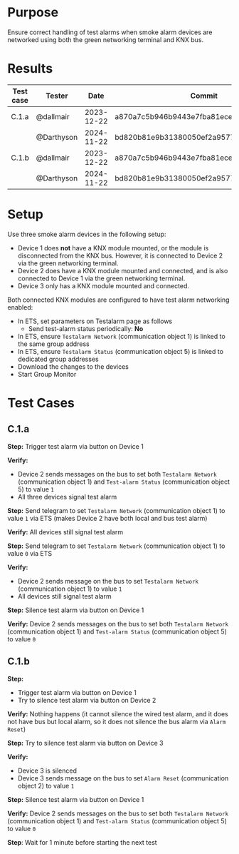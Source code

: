 # Purpose
Ensure correct handling of test alarms when smoke alarm devices are networked using both the green networking terminal and KNX bus.

# Results

| Test case | Tester | Date | Commit | Result |
| --- | --- | --- | --- | :---: |
| C.1.a | @dallmair  | 2023-12-22 | a870a7c5b946b9443e7fba81ecee02e796dd77a9 | :ok: |
|       | @Darthyson | 2024-11-22 | bd820b81e9b31380050ef2a95776e714b3d819a8 | :ok: |
| C.1.b | @dallmair  | 2023-12-22 | a870a7c5b946b9443e7fba81ecee02e796dd77a9 | :ok: |
|       | @Darthyson | 2024-11-22 | bd820b81e9b31380050ef2a95776e714b3d819a8 | :ok: |

# Setup
Use three smoke alarm devices in the following setup:
* Device 1 does **not** have a KNX module mounted, or the module is disconnected from the KNX bus. However, it is connected to Device 2 via the green networking terminal.
* Device 2 does have a KNX module mounted and connected, and is also connected to Device 1 via the green networking terminal.
* Device 3 only has a KNX module mounted and connected.

Both connected KNX modules are configured to have test alarm networking enabled:
* In ETS, set parameters on Testalarm page as follows
  - Send test-alarm status periodically: **No**
* In ETS, ensure `Testalarm Network` (communication object 1) is linked to the same group address
* In ETS, ensure `Testalarm Status` (communication object 5) is linked to dedicated group addresses
* Download the changes to the devices
* Start Group Monitor

# Test Cases

## C.1.a

**Step:** Trigger test alarm via button on Device 1

**Verify:**
* Device 2 sends messages on the bus to set both `Testalarm Network` (communication object 1) and `Test-alarm Status` (communication object 5) to value `1`
* All three devices signal test alarm

**Step:** Send telegram to set `Testalarm Network` (communication object 1) to value `1` via ETS (makes Device 2 have both local and bus test alarm)

**Verify:** All devices still signal test alarm

**Step:** Send telegram to set `Testalarm Network` (communication object 1) to value `0` via ETS

**Verify:**
* Device 2 sends message on the bus to set `Testalarm Network` (communication object 1) to value `1`
* All devices still signal test alarm

**Step:** Silence test alarm via button on Device 1

**Verify:** Device 2 sends messages on the bus to set both `Testalarm Network` (communication object 1) and `Test-alarm Status` (communication object 5) to value `0`

## C.1.b

**Step:**
* Trigger test alarm via button on Device 1
* Try to silence test alarm via button on Device 2

**Verify:** Nothing happens (it cannot silence the wired test alarm, and it does not have bus but local alarm, so it does not silence the bus alarm via `Alarm Reset`)

**Step:** Try to silence test alarm via button on Device 3

**Verify:**
* Device 3 is silenced
* Device 3 sends message on the bus to set `Alarm Reset` (communication object 2) to value `1`

**Step:** Silence test alarm via button on Device 1

**Verify:** Device 2 sends messages on the bus to set both `Testalarm Network` (communication object 1) and `Test-alarm Status` (communication object 5) to value `0`

**Step**: Wait for 1 minute before starting the next test
